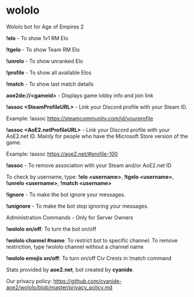 # wololo
Wololo bot for Age of Empires 2

**!elo** - To show 1v1 RM Elo

**!tgelo** - To show Team RM Elo

**!unrelo** - To show unranked Elo

**!profile** - To show all available Elos

**!match** - To show last match details

**aoe2de://\<gameid\>** - Displays game lobby info and join link
  
**!assoc \<SteamProfileURL\>** - Link your Discord profile with your Steam ID.

Example: !assoc https://steamcommunity.com/id/yourprofile

**!assoc \<AoE2.netProfileURL\>** - Link your Discord profile with your AoE2.net ID. Mainly for people who have the Microsoft Store version of the game.

Example: !assoc https://aoe2.net/#profile-100

**!assoc** - To remove association with your Steam and/or AoE2.net ID

To check by username, type: **!elo \<username\>**, **!tgelo \<username\>**, **!unrelo \<username\>**, **!match \<username\>**

**!ignore** - To make the bot ignore your messages.

**!unignore** - To make the bot stop ignoring your messages.

Administration Commands - Only for Server Owners

**!wololo on/off**: To turn the bot on/off

**!wololo channel #name**: To restrict bot to specific channel. To remove restriction, type !wololo channel without a channel name

**!wololo emojis on/off**: To turn on/off Civ Crests in !match command

Stats provided by **aoe2.net**, bot created by **cyanide**.

Our privacy policy: https://github.com/cyanide-aoe2/wololo/blob/master/privacy_policy.md
